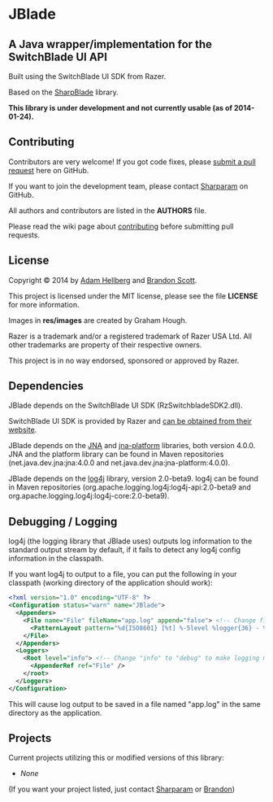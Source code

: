 JBlade
======

A Java wrapper/implementation for the SwitchBlade UI API
---------------------------------------------------------

Built using the SwitchBlade UI SDK from Razer.

Based on the [SharpBlade][sharpblade] library.

**This library is under development and not currently usable (as of 2014-01-24).**

Contributing
------------

Contributors are very welcome! If you got code fixes, please [submit a pull request][newpull] here on GitHub.

If you want to join the development team, please contact [Sharparam][sharp] on GitHub.

All authors and contributors are listed in the **AUTHORS** file.

Please read the wiki page about [contributing][contrib] before submitting pull requests.

License
-------

Copyright &copy; 2014 by [Adam Hellberg][sharp] and [Brandon Scott][bs].

This project is licensed under the MIT license, please see the file **LICENSE** for more information.

Images in **res/images** are created by Graham Hough.

Razer is a trademark and/or a registered trademark of Razer USA Ltd.
All other trademarks are property of their respective owners.

This project is in no way endorsed, sponsored or approved by Razer.

Dependencies
------------

JBlade depends on the SwitchBlade UI SDK (RzSwitchbladeSDK2.dll).

SwitchBlade UI SDK is provided by Razer and [can be obtained from their website][rzdev].

JBlade depends on the [JNA][jna] and [jna-platform][jnaplatform] libraries, both version 4.0.0.
JNA and the platform library can be found in Maven repositories
(net.java.dev.jna:jna:4.0.0 and net.java.dev.jna:jna-platform:4.0.0).

JBlade depends on the [log4j][] library, version 2.0-beta9.
log4j can be found in Maven repositories
(org.apache.logging.log4j:log4j-api:2.0-beta9 and org.apache.logging.log4j:log4j-core:2.0-beta9).

Debugging / Logging
-------------------

log4j (the logging library that JBlade uses) outputs log information to the standard output stream by default,
if it fails to detect any log4j config information in the classpath.

If you want log4j to output to a file, you can put the following in your classpath
(working directory of the application should work):

```xml
<?xml version="1.0" encoding="UTF-8" ?>
<Configuration status="warn" name="JBlade">
  <Appenders>
    <File name="File" fileName="app.log" append="false"> <!-- Change filename if desired -->
      <PatternLayout pattern="%d{ISO8601} [%t] %-5level %logger{36} - %msg%n" />
    </File>
  </Appenders>
  <Loggers>
    <Root level="info"> <!-- Change "info" to "debug" to make logging more verbose -->
      <AppenderRef ref="File" />
    </root>
  </Loggers>
</Configuration>
```

This will cause log output to be saved in a file named "app.log" in the same directory as the application.

Projects
--------

Current projects utilizing this or modified versions of this library:

 * *None*

(If you want your project listed, just contact [Sharparam][sharp] or [Brandon][bs])

[sharpblade]: https://github.com/SharpBlade/SharpBlade
[newpull]: ../../pull/new/master
[sharp]: https://github.com/Sharparam
[contrib]: ../../wiki/Contributing
[bs]: https://github.com/brandonscott
[rzdev]: http://www.razerzone.com/switchblade-ui/developers
[jna]: https://github.com/twall/jna
[jnaplatform]: https://github.com/twall/jna/blob/master/www/PlatformLibrary.md
[log4j]: http://logging.apache.org/log4j/2.x/index.html
